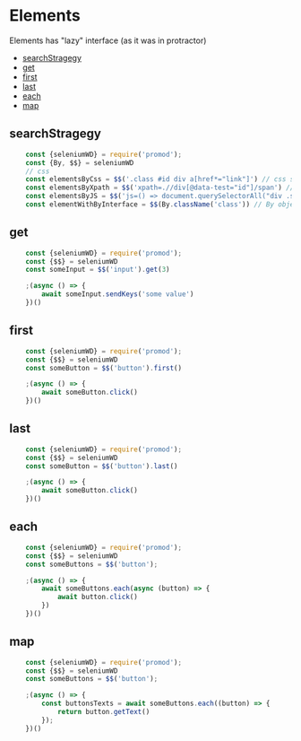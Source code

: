 # Elements
Elements has "lazy" interface (as it was in protractor)

- [searchStragegy](#searchstragegy)
- [get](#get)
- [first](#first)
- [last](#last)
- [each](#each)
- [map](#map)


## searchStragegy
```js
	const {seleniumWD} = require('promod');
	const {By, $$} = seleniumWD
	// css
	const elementsByCss = $$('.class #id div a[href*="link"]') // css selector
	const elementsByXpath = $$('xpath=.//div[@data-test="id"]/span') // xpath selector
	const elementsByJS = $$('js=() => document.querySelectorAll("div .span")') // js selector
	const elementWithByInterface = $$(By.className('class')) // By object interface
```

## get
```js
	const {seleniumWD} = require('promod');
	const {$$} = seleniumWD
	const someInput = $$('input').get(3)

	;(async () => {
		await someInput.sendKeys('some value')
	})()
```

## first
```js
	const {seleniumWD} = require('promod');
	const {$$} = seleniumWD
	const someButton = $$('button').first()

	;(async () => {
		await someButton.click()
	})()
```

## last
```js
	const {seleniumWD} = require('promod');
	const {$$} = seleniumWD
	const someButton = $$('button').last()

	;(async () => {
		await someButton.click()
	})()
```

## each
```js
	const {seleniumWD} = require('promod');
	const {$$} = seleniumWD
	const someButtons = $$('button');

	;(async () => {
		await someButtons.each(async (button) => {
			await button.click()
		})
	})()
```

## map
```js
	const {seleniumWD} = require('promod');
	const {$$} = seleniumWD
	const someButtons = $$('button');

	;(async () => {
		const buttonsTexts = await someButtons.each((button) => {
			return button.getText()
		});
	})()
```

